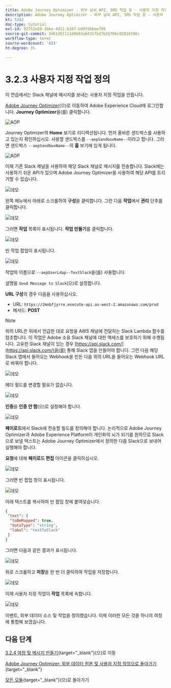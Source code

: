 ```yaml
---
title: Adobe Journey Optimizer - 외부 날씨 API, SMS 작업 등 - 사용자 지정 작업 정의
description: Adobe Journey Optimizer - 외부 날씨 API, SMS 작업 등 - 사용자 지정 작업 정의
kt: 5342
doc-type: tutorial
exl-id: 92752e84-3bbe-4d11-b187-bd9fdbbee709
source-git-commit: 3d61d91111d8693ab031fbd7b26706c02818108c
workflow-type: tm+mt
source-wordcount: '423'
ht-degree: 3%

---
```


# 3.2.3 사용자 지정 작업 정의

이 연습에서는 Slack 채널에 메시지를 보내는 사용자 지정 작업을 만듭니다.

[Adobe Journey Optimizer](https://experience.adobe.com)(으)로 이동하여 Adobe Experience Cloud에 로그인합니다. **Journey Optimizer**&#x200B;을(를) 클릭합니다.

![AOP](./../../../../modules/delivery-activation/ajo-b2c/ajob2c-1/images/acophome.png)

Journey Optimizer의 **Home** 보기로 리디렉션됩니다. 먼저 올바른 샌드박스를 사용하고 있는지 확인하십시오. 사용할 샌드박스를 `--aepSandboxName--`이라고 합니다. 그러면 샌드박스 `--aepSandboxName--`의 **홈** 보기에 있게 됩니다.

![AOP](./../../../../modules/delivery-activation/ajo-b2c/ajob2c-1/images/acoptriglp.png)

이제 기존 Slack 채널을 사용하여 해당 Slack 채널로 메시지를 전송합니다. Slack에는 사용하기 쉬운 API가 있으며 Adobe Journey Optimizer을 사용하여 해당 API를 트리거할 수 있습니다.

![데모](./images/slack.png)

왼쪽 메뉴에서 아래로 스크롤하여 **구성**&#x200B;을 클릭합니다. 그런 다음 **작업**&#x200B;에서 **관리** 단추를 클릭합니다.

![데모](./images/menuactions.png)

그러면 **작업** 목록이 표시됩니다. **작업 만들기**&#x200B;를 클릭합니다.

![데모](./images/acthome.png)

빈 작업 팝업이 표시됩니다.

![데모](./images/emptyact.png)

작업의 이름으로 `--aepUserLdap--TextSlack`을(를) 사용합니다.

설명을 `Send Message to Slack`(으)로 설정합니다.

**URL 구성**&#x200B;의 경우 다음을 사용하십시오.

- URL: `https://2mnbfjyrre.execute-api.us-west-2.amazonaws.com/prod`
- 메서드: **POST**

>[!NOTE]
>
>위의 URL은 위에서 언급한 대로 요청을 AWS 채널에 전달하는 Slack Lambda 함수를 참조합니다. 이 작업은 Adobe 소유 Slack 채널에 대한 액세스를 보호하기 위해 수행됩니다. 고유한 Slack 채널이 있는 경우 [https://api.slack.com/](https://api.slack.com/)을(를) 통해 Slack 앱을 만들어야 합니다. 그런 다음 해당 Slack 앱에서 들어오는 Webhook을 만든 다음 위의 URL을 들어오는 Webhook URL로 바꿔야 합니다.

![데모](./images/slackname.png)

헤더 필드를 변경할 필요가 없습니다.

![데모](./images/slackurl.png)

**인증**&#x200B;을 **인증 안 함**(으)로 설정해야 합니다.

![데모](./images/slackauth.png)

**페이로드**&#x200B;에서 Slack에 전송할 필드를 정의해야 합니다. 논리적으로 Adobe Journey Optimizer과 Adobe Experience Platform이 개인화의 뇌가 되기를 원하므로 Slack으로 보낼 텍스트는 Adobe Journey Optimizer에서 정의한 다음 Slack으로 보내어 실행해야 합니다.

**요청**&#x200B;에 대해 **페이로드 편집** 아이콘을 클릭하십시오.

![데모](./images/slackmsgp.png)

그러면 빈 팝업 창이 표시됩니다.

![데모](./images/slackmsgpopup.png)

아래 텍스트를 복사하여 빈 팝업 창에 붙여넣습니다.

```json
{
 "text": {
  "toBeMapped": true,
  "dataType": "string",
  "label": "textToSlack"
 }
}
```

그러면 다음과 같은 결과가 표시됩니다.

![데모](./images/slackmsgpopup1.png)

위로 스크롤하고 **저장**&#x200B;을 한 번 더 클릭하여 작업을 저장합니다.

![데모](./images/slackmsgpopup3.png)

이제 사용자 지정 작업이 **작업** 목록에 속합니다.

![데모](./images/slackdone.png)

이벤트, 외부 데이터 소스 및 작업을 정의했습니다. 이제 이러한 모든 것을 하나의 여정에 통합해 보겠습니다.

## 다음 단계

[3.2.4 여정 및 메시지 만들기](./ex4.md){target="_blank"}(으)로 이동

[Adobe Journey Optimizer: 외부 데이터 원본 및 사용자 지정 작업으로 돌아가기](journey-orchestration-external-weather-api-sms.md){target="_blank"}

[모든 모듈](./../../../../overview.md){target="_blank"}(으)로 돌아가기
